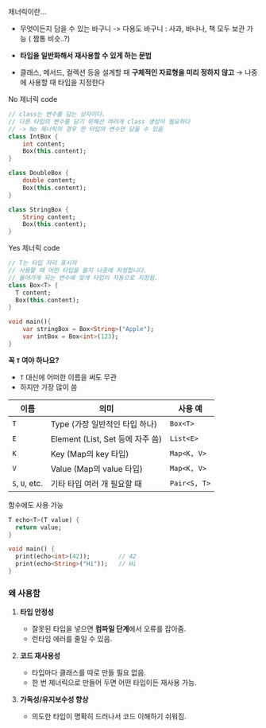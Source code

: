 
제너릭이란...

- 무엇이든지 담을 수 있는 바구니
-> 다용도 바구니 : 사과, 바나나, 책 모두 보관 가능 ( 짬통 비슷..?)

- **타입을 일반화해서 재사용할 수 있게 하는 문법**
- 클래스, 메서드, 컬렉션 등을 설계할 때 **구체적인 자료형을 미리 정하지 않고** → 나중에 사용할 때 타입을 지정한다

No 제너릭 code
```dart
// class는 변수를 담는 상자이다.
// 다른 타입의 변수를 담기 위해선 여러개 class 생성이 필요하다
// -> No 제너릭의 경우 한 타입의 변수만 담을 수 있음
class IntBox {
	int content;
	Box(this.content);
}

class DoubleBox {
	double content;
	Box(this.content);
}

class StringBox {
	String content;
	Box(this.content);
}
```

Yes 제너릭 code
```dart
// T는 타입 자리 표시자
// 사용할 때 어떤 타입을 쓸지 나중에 지정합니다.
// 들어가게 되는 변수에 맞게 타입이 자동으로 지정됨.
class Box<T> {
  T content;
  Box(this.content);
}

void main(){
	var stringBox = Box<String>("Apple");
	var intBox = Box<int>(123);
}
```

**꼭 `T` 여야 하나요?**

- `T` 대신에 어떠한 이름을 써도 무관
- 하지만 가장 많이 씀

|이름|의미|사용 예|
|---|---|---|
|`T`|Type (가장 일반적인 타입 하나)|`Box<T>`|
|`E`|Element (List, Set 등에 자주 씀)|`List<E>`|
|`K`|Key (Map의 key 타입)|`Map<K, V>`|
|`V`|Value (Map의 value 타입)|`Map<K, V>`|
|`S`, `U`, etc.|기타 타입 여러 개 필요할 때|`Pair<S, T>`|

함수에도 사용 가능
```dart
T echo<T>(T value) {
  return value;
}

void main() {
  print(echo<int>(42));        // 42
  print(echo<String>("Hi"));   // Hi
}
```

### 왜 사용함

1. **타입 안정성**
    - 잘못된 타입을 넣으면 **컴파일 단계**에서 오류를 잡아줌.
    - 런타임 에러를 줄일 수 있음.
        
2. **코드 재사용성**
    - 타입마다 클래스를 따로 만들 필요 없음.
    - 한 번 제너릭으로 만들어 두면 어떤 타입이든 재사용 가능.
        
3. **가독성/유지보수성 향상**
    - 의도한 타입이 명확히 드러나서 코드 이해하기 쉬워짐.
